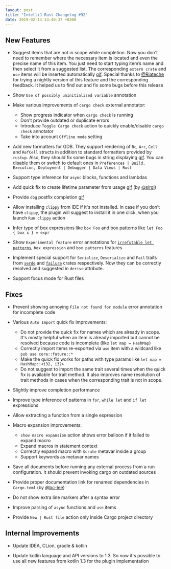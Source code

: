 ```yaml
---
layout: post
title: "IntelliJ Rust Changelog #92"
date: 2019-02-14 13:40:37 +0300
---
```



## New Features

* Suggest items that are not in scope while completion.
Now you don't need to remember where the necessary item is located and even the precise name of this item.
You just need to start typing item’s name and then select it from a suggested list.
The corresponding `extern crate` and `use` items will be inserted automatically [gif](https://user-images.githubusercontent.com/2539310/52750735-20342e00-2ffe-11e9-9caa-8b38209ceb36.gif).
Special thanks to [@Riateche] for trying a nightly version of this feature and the corresponding feedback.
It helped us to find out and fix some bugs before this release

* Show `Use of possibly uninitialized variable` annotation

* Make various improvements of `cargo check` external annotator:
  * Show progress indicator when `cargo check` is running
  * Don't provide outdated or duplicate errors
  * Introduce `Toggle Cargo check` action to quickly enable/disable `cargo check` annotator
  * Take into account `Offline mode` setting

* Add new formatters for GDB. They support rendering of `Rc`, `Arc`, `Cell` and `RefCell` structs
in addition to standard formatters provided by `rustup`. Also, they should fix some bugs in string displaying [gif](https://user-images.githubusercontent.com/2539310/52784755-39bd9000-3067-11e9-91c9-87536cd510a1.gif).
You can disable them or switch to default ones in
`Preferences | Build, Execution, Deployment | Debugger | Data Views | Rust`

* Support type inference for `async` blocks, functions and lambdas

* Add quick fix to create lifetime parameter from usage [gif](https://user-images.githubusercontent.com/2539310/52750616-d1869400-2ffd-11e9-85c7-ee3a382cded4.gif) (by [@sirgl])

* Provide `dbg` postfix completion [gif](https://user-images.githubusercontent.com/2539310/52471629-63c40d80-2ba2-11e9-9227-a47da53e29bb.gif)

* Allow installing `clippy` from IDE if it's not installed.
In case if you don’t have `clippy`, the plugin will suggest to install it in one click, when you launch `Run clippy` action

* Infer type of box expressions like `box Foo` and box patterns like `let Foo { box x } = expr`

* Show `Experimental feature` error annotations for [`irrefutable let patterns`](https://github.com/rust-lang/rfcs/blob/master/text/2086-allow-if-let-irrefutables.md),
`box expression` and `box patterns` features

* Implement special support for `Serialize`, `Deserialize` and `Fail` traits
from [`serde`](https://crates.io/crates/serde) and [`failure`](https://crates.io/crates/failure) crates respectively.
Now they can be correctly resolved and suggested in `derive` attribute.

* Support focus mode for Rust files

## Fixes

* Prevent showing annoying `File not found for module` error annotation for incomplete code

* Various `Auto Import` quick fix improvements:
  * Do not provide the quick fix for names which are already in scope. It's mostly helpful
   when an item is already imported but cannot be resolved because code is incomplete (like `let map = HashMap`)
  * Correctly import items re-exported via `use` item with a wildcard like `pub use core::future::*` 
  * Make the quick fix works for paths with type params like `let map = HashMap::<i32, i32>`
  * Do not suggest to import the same trait several times when the quick fix is available for trait method.
   It also improves name resolution of trait methods in cases when the corresponding trait is not in scope.
  
* Slightly improve completion performance   

* Improve type inference of patterns in `for`, `while let` and `if let` expressions

* Allow extracting a function from a single expression

* Macro expansion improvements:
  * `show macro expansion` action shows error balloon if it failed to expand macro
  * Expand macros in statement context
  * Correctly expand macro with `$crate` metavar inside a group
  * Support keywords as metavar names

* Save all documents before running any external process from a run configuration.
It should prevent invoking cargo on outdated sources

* Provide proper documentation link for renamed dependencies in `Cargo.toml` (by [@bc-lee])

* Do not show extra line markers after a syntax error

* Improve parsing of `async` functions and `use` items

* Provide `New | Rust file` action only inside Cargo project directory

## Internal Improvements

* Update IDEA, CLion, gradle & kotlin

* Update kotlin language and API versions to 1.3.
So now it's possible to use all new features from kotlin 1.3 for the plugin implementation




[@Riateche]: https://github.com/Riateche
[@bc-lee]: https://github.com/bc-lee
[@sirgl]: https://github.com/sirgl
